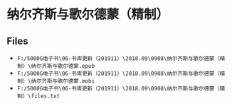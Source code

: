 # 纳尔齐斯与歌尔德蒙（精制）

## Files

- `F:/5000G电子书\06-书库更新（201911）\2018.09\0908\纳尔齐斯与歌尔德蒙（精制）\纳尔齐斯与歌尔德蒙.epub`
- `F:/5000G电子书\06-书库更新（201911）\2018.09\0908\纳尔齐斯与歌尔德蒙（精制）\纳尔齐斯与歌尔德蒙.mobi`
- `F:/5000G电子书\06-书库更新（201911）\2018.09\0908\纳尔齐斯与歌尔德蒙（精制）\files.txt`
